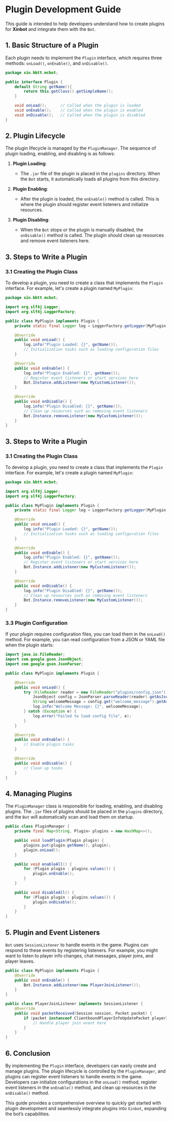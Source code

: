 # Plugin Development Guide

This guide is intended to help developers understand how to create plugins for **Xinbot** and integrate them with the `Bot`.

## 1. Basic Structure of a Plugin

Each plugin needs to implement the `Plugin` interface, which requires three methods: `onLoad()`, `onEnable()`, and `onDisable()`.

```java
package xin.bbtt.mcbot;

public interface Plugin {
    default String getName(){
        return this.getClass().getSimpleName();
    }

    void onLoad();      // Called when the plugin is loaded
    void onEnable();    // Called when the plugin is enabled
    void onDisable();   // Called when the plugin is disabled
}
```
## 2. Plugin Lifecycle

The plugin lifecycle is managed by the `PluginManager`. The sequence of plugin loading, enabling, and disabling is as follows:

1. **Plugin Loading**:
   - The `.jar` file of the plugin is placed in the `plugins` directory. When the `Bot` starts, it automatically loads all plugins from this directory.

2. **Plugin Enabling**:
   - After the plugin is loaded, the `onEnable()` method is called. This is where the plugin should register event listeners and initialize resources.

3. **Plugin Disabling**:
   - When the `Bot` stops or the plugin is manually disabled, the `onDisable()` method is called. The plugin should clean up resources and remove event listeners here.

## 3. Steps to Write a Plugin

### 3.1 Creating the Plugin Class

To develop a plugin, you need to create a class that implements the `Plugin` interface. For example, let's create a plugin named `MyPlugin`:

```java
package xin.bbtt.mcbot;

import org.slf4j.Logger;
import org.slf4j.LoggerFactory;

public class MyPlugin implements Plugin {
    private static final Logger log = LoggerFactory.getLogger(MyPlugin.class);

    @Override
    public void onLoad() {
        log.info("Plugin Loaded: {}", getName());
        // Initialization tasks such as loading configuration files
    }

    @Override
    public void onEnable() {
        log.info("Plugin Enabled: {}", getName());
        // Register event listeners or start services here
        Bot.Instance.addListener(new MyCustomListener());
    }

    @Override
    public void onDisable() {
        log.info("Plugin Disabled: {}", getName());
        // Clean up resources such as removing event listeners
        Bot.Instance.removeListener(new MyCustomListener());
    }
}
```
## 3. Steps to Write a Plugin

### 3.1 Creating the Plugin Class

To develop a plugin, you need to create a class that implements the `Plugin` interface. For example, let's create a plugin named `MyPlugin`:

```java
package xin.bbtt.mcbot;

import org.slf4j.Logger;
import org.slf4j.LoggerFactory;

public class MyPlugin implements Plugin {
    private static final Logger log = LoggerFactory.getLogger(MyPlugin.class);

    @Override
    public void onLoad() {
        log.info("Plugin Loaded: {}", getName());
        // Initialization tasks such as loading configuration files
    }

    @Override
    public void onEnable() {
        log.info("Plugin Enabled: {}", getName());
        // Register event listeners or start services here
        Bot.Instance.addListener(new MyCustomListener());
    }

    @Override
    public void onDisable() {
        log.info("Plugin Disabled: {}", getName());
        // Clean up resources such as removing event listeners
        Bot.Instance.removeListener(new MyCustomListener());
    }
}
```
### 3.3 Plugin Configuration

If your plugin requires configuration files, you can load them in the `onLoad()` method. For example, you can read configuration from a JSON or YAML file when the plugin starts:

```java
import java.io.FileReader;
import com.google.gson.JsonObject;
import com.google.gson.JsonParser;

public class MyPlugin implements Plugin {

    @Override
    public void onLoad() {
        try (FileReader reader = new FileReader("plugins/config.json")) {
            JsonObject config = JsonParser.parseReader(reader).getAsJsonObject();
            String welcomeMessage = config.get("welcome_message").getAsString();
            log.info("Welcome Message: {}", welcomeMessage);
        } catch (Exception e) {
            log.error("Failed to load config file", e);
        }
    }

    @Override
    public void onEnable() {
        // Enable plugin tasks
    }

    @Override
    public void onDisable() {
        // Clean up tasks
    }
}
```
## 4. Managing Plugins

The `PluginManager` class is responsible for loading, enabling, and disabling plugins. The `.jar` files of plugins should be placed in the `plugins` directory, and the `Bot` will automatically scan and load them on startup.

```java
public class PluginManager {
    private final Map<String, Plugin> plugins = new HashMap<>();

    public void loadPlugin(Plugin plugin) {
        plugins.put(plugin.getName(), plugin);
        plugin.onLoad();
    }

    public void enableAll() {
        for (Plugin plugin : plugins.values()) {
            plugin.onEnable();
        }
    }

    public void disableAll() {
        for (Plugin plugin : plugins.values()) {
            plugin.onDisable();
        }
    }
}
```
## 5. Plugin and Event Listeners

`Bot` uses `SessionListener` to handle events in the game. Plugins can respond to these events by registering listeners. For example, you might want to listen to player info changes, chat messages, player joins, and player leaves.

```java
public class MyPlugin implements Plugin {
    @Override
    public void onEnable() {
        Bot.Instance.addListener(new PlayerJoinListener());
    }
}

public class PlayerJoinListener implements SessionListener {
    @Override
    public void packetReceived(Session session, Packet packet) {
        if (packet instanceof ClientboundPlayerInfoUpdatePacket playerInfoUpdatePacket) {
            // Handle player join event here
        }
    }
}
```
## 6. Conclusion

By implementing the `Plugin` interface, developers can easily create and manage plugins. The plugin lifecycle is controlled by the `PluginManager`, and plugins can register event listeners to handle events in the game. Developers can initialize configurations in the `onLoad()` method, register event listeners in the `onEnable()` method, and clean up resources in the `onDisable()` method.

This guide provides a comprehensive overview to quickly get started with plugin development and seamlessly integrate plugins into `Xinbot`, expanding the bot’s capabilities.
